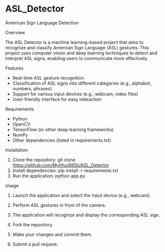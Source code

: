 # ASL_Detector
American Sign Language Detection

Overview

The ASL Detector is a machine learning-based project that aims to recognize and classify American Sign Language (ASL) gestures. This project uses computer vision and deep learning techniques to detect and interpret ASL signs, enabling users to communicate more effectively.

Features

- Real-time ASL gesture recognition
- Classification of ASL signs into different categories (e.g., alphabet, numbers, phrases)
- Support for various input devices (e.g., webcam, video files)
- User-friendly interface for easy interaction

Requirements

- Python 
- OpenCV 
- TensorFlow (or other deep learning frameworks)
- NumPy
- Other dependencies (listed in requirements.txt)

Installation

1. Clone the repository: git clone https://github.com/Myhfuz88Sk/ASL_Detector
2. Install dependencies: pip install -r requirements.txt
3. Run the application: python app.py

Usage

1. Launch the application and select the input device (e.g., webcam).
2. Perform ASL gestures in front of the camera.
3. The application will recognize and display the corresponding ASL sign.

1. Fork the repository.
2. Make your changes and commit them.
3. Submit a pull request.


